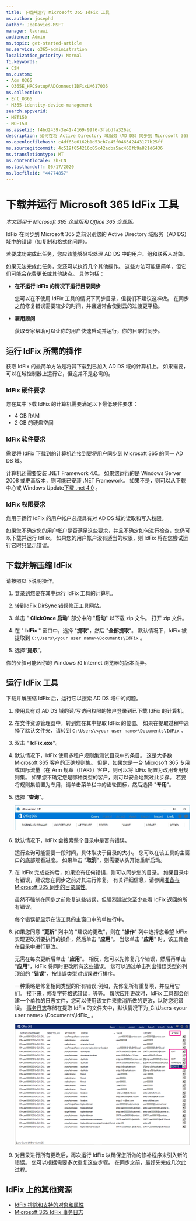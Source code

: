 ```yaml
---
title: 下载并运行 Microsoft 365 IdFix 工具
ms.author: josephd
author: JoeDavies-MSFT
manager: laurawi
audience: Admin
ms.topic: get-started-article
ms.service: o365-administration
localization_priority: Normal
f1.keywords:
- CSH
ms.custom:
- Adm_O365
- O365E_HRCSetupAADConnectIDFixLM617036
ms.collection:
- Ent_O365
- M365-identity-device-management
search.appverid:
- MET150
- MOE150
ms.assetid: f4bd2439-3e41-4169-99f6-3fabdfa326ac
description: 如何在将 Active Directory 域服务（AD DS）同步到 Microsoft 365 之前，下载并运行 Microsoft 365 IdFix 工具以帮助清理 Active Directory 域服务（AD DS）。
ms.openlocfilehash: c4df63e6162b1d53cb7a45f046542443177b25ff
ms.sourcegitcommit: 4c519f054216c05c42acba5ac460fb9a821d6436
ms.translationtype: MT
ms.contentlocale: zh-CN
ms.lasthandoff: 06/17/2020
ms.locfileid: "44774857"
---
```

# <a name="download-and-run-the-microsoft-365-idfix-tool"></a>下载并运行 Microsoft 365 IdFix 工具

*本文适用于 Microsoft 365 企业版和 Office 365 企业版。*

IdFix 在同步到 Microsoft 365 之前识别您的 Active Directory 域服务（AD DS）域中的错误（如复制和格式化问题）。 
  
若要成功完成此任务，您应该能够轻松处理 AD DS 中的用户、组和联系人对象。
  
如果无法完成此任务，您还可以执行几个其他操作。 这些方法可能更简单，但它们可能会花费更长或其他缺点。 具体包括：
  
- **在不运行 IdFix 的情况下运行目录同步** 

  您可以在不使用 IdFix 工具的情况下同步目录，但我们不建议这样做。 在同步之前修复错误需要较少的时间，并且通常会使到云的过渡更平稳。 

- **雇用顾问** 

  获取专家帮助可以让你的用户快速启动并运行，你的目录将同步。 
    
## <a name="what-you-need-to-run-idfix"></a>运行 IdFix 所需的操作

获取 IdFix 的最简单方法是将其下载到已加入 AD DS 域的计算机上。 如果需要，可以在域控制器上运行它，但这并不是必需的。
  
### <a name="idfix-hardware-requirements"></a>IdFix 硬件要求

您在其中下载 IdFix 的计算机需要满足以下最低硬件要求：
  
- 4 GB RAM
- 2 GB 的硬盘空间
   
### <a name="idfix-software-requirements"></a>IdFix 软件要求

需要将 IdFix 下载到的计算机连接到要将用户同步到 Microsoft 365 的同一 AD DS 域。 

计算机还需要安装 .NET Framework 4.0。 如果您运行的是 Windows Server 2008 或更高版本，则可能已安装 .NET Framework。 如果不是，则可以从下载中心或 Windows Update[下载 .net 4.0](https://go.microsoft.com/fwlink/p/?LinkId=400475) 。 
  
### <a name="idfix-permissions-requirements"></a>IdFix 权限要求

您用于运行 IdFix 的用户帐户必须具有对 AD DS 域的读取和写入权限。
  
如果您不确定您的用户帐户是否满足这些要求，并且不确定如何进行检查，您仍可以下载并运行 IdFix。 如果您的用户帐户没有适当的权限，则 IdFix 将在您尝试运行它时只显示错误。
  
## <a name="download-and-extract-idfix"></a>下载并解压缩 IdFix

请按照以下说明操作。 
  
1. 登录到您要在其中运行 IdFix 工具的计算机。
    
2. 转到[IdFix DirSync 错误修正工具](https://github.com/microsoft/idfix)网站。
    
3. 单击 " **ClickOnce 启动**" 部分中的 "**启动**" 以下载 zip 文件。 打开 zip 文件。
    
4. 在 " **IdFix** " 窗口中，选择 "**提取**"，然后 "**全部提取**"。 默认情况下，IdFix 被提取到 `C:\Users\<your user name>\Documents\IdFix` 。 
    
5. 选择“**提取**”。

你的步骤可能因你的 Windows 和 Internet 浏览器的版本而异。
    
## <a name="run-the-idfix-tool"></a>运行 IdFix 工具

下载并解压缩 IdFix 后，运行它以搜索 AD DS 域中的问题。
  
1. 使用具有对 AD DS 域的读/写访问权限的帐户登录到已下载 IdFix 的计算机。
    
2. 在文件资源管理器中，转到您在其中提取 IdFix 的位置。 如果在提取过程中选择了默认文件夹，请转到 `C:\Users\<your user name>\Documents\IdFix` 。 
    
3. 双击 " **IdFix.exe**"。 
  
4. 默认情况下，IdFix 使用多租户规则集测试目录中的条目。 这是大多数 Microsoft 365 客户的正确规则集。 但是，如果您是一台 Microsoft 365 专用或国际流量（在 Arm 规章（ITAR））客户，则可以将 IdFix 配置为改用专用规则集。 如果您不确定您是哪种类型的客户，则可以安全地跳过此步骤。 若要将规则集设置为专用，请单击菜单栏中的齿轮图标，然后选择 "**专用**"。
    
5. 选择 "**查询**"。
    
    ![在 IdFix 中选择 "查询"。](media/a07a7aa7-d0ac-4817-8757-946019813a57.JPG)
  
6. 默认情况下，IdFix 会搜索整个目录中是否有错误。
    
    运行查询可能需要一段时间，具体取决于目录的大小。 您可以在该工具的主窗口的底部观看进度。 如果单击 "**取消**"，则需要从头开始重新启动。
  
7. 在 IdFix 完成查询后，如果没有任何错误，则可以同步您的目录。 如果目录中有错误，建议您在同步之前对其进行修复。 有关详细信息，请参阅[准备与 Microsoft 365 同步的目录属性](prepare-directory-attributes-for-synch-with-idfix.md)。
    
    虽然不强制在同步之前修复这些错误，但强烈建议您至少查看 IdFix 返回的所有错误。
    
    每个错误都显示在该工具的主窗口中的单独行中。 
    
8. 如果您同意 "**更新**" 列中的 "建议的更改"，则在 "**操作**" 列中选择您希望 IdFix 实现更改所要执行的操作，然后单击 "**应用**"。 当您单击 "**应用**" 时，该工具会在目录中进行更改。
    
    无需在每次更新后单击 "**应用**"。 相反，您可以先修复几个错误，然后再单击 "**应用**"，IdFix 将同时更改所有这些错误。 您可以通过单击列出错误类型的列顶部的 "**错误**"，按错误类型对错误进行排序。 
    
    一种策略是修复相同类型的所有错误;例如，先修复所有重复项，并应用它们。 接下来，修复字符格式错误，等等。 每次应用更改时，IdFix 工具都会创建一个单独的日志文件，您可以使用该文件来撤消所做的更改，以防您犯错误。 [事务日志](idfix-transaction-log.md)存储在提取 IdFix 的文件夹中，默认情况下为_C:\Users \<your user name> \Documents\IdFix_ 。 
    
    ![修正 IdFix 中的错误。](media/5f051070-652c-4be7-98bf-312295e32371.png)
  
9. 对目录进行所有更改后，再次运行 IdFix 以确保您所做的修补程序未引入新的错误。 您可以根据需要多次重复这些步骤。 在同步之前，最好先完成几次此过程。
    
## <a name="additional-resources-on-idfix"></a>IdFix 上的其他资源 

- [IdFix 排除和支持的对象和属性](idfix-excluded-and-supported-objects-and-attributes.md)  
- [Microsoft 365 IdFix 事务日志](idfix-transaction-log.md)
    
